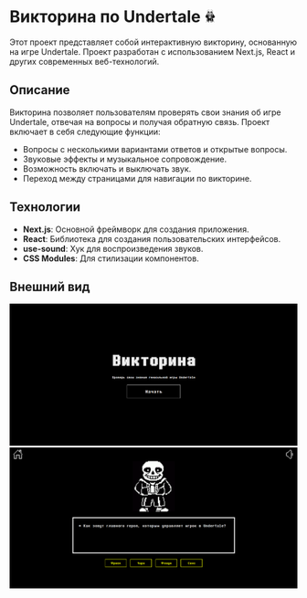 # Викторина по Undertale <img src='./public/sans-wrong.gif' style='width:20px;'>


Этот проект представляет собой интерактивную викторину, основанную на игре Undertale. Проект разработан с использованием Next.js, React и других современных веб-технологий.

## Описание

Викторина позволяет пользователям проверять свои знания об игре Undertale, отвечая на вопросы и получая обратную связь. Проект включает в себя следующие функции:

- Вопросы с несколькими вариантами ответов и открытые вопросы.
- Звуковые эффекты и музыкальное сопровождение.
- Возможность включать и выключать звук.
- Переход между страницами для навигации по викторине.

## Технологии

- **Next.js**: Основной фреймворк для создания приложения.
- **React**: Библиотека для создания пользовательских интерфейсов.
- **use-sound**: Хук для воспроизведения звуков.
- **CSS Modules**: Для стилизации компонентов.
## Внешний вид

![Desktop Screenshot 1](./1.png)
![Desktop Screenshot 2](./2.png)